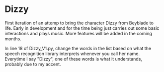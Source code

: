 # Dizzy
First iteration of an attemp to bring the character Dizzy from Beyblade to life. Early in development and for the time being just carries out some basic interactions and plays music. More features will be added in the coming months. 

In line 18 of Dizzy_V1.py, change the words in the list based on what the speech recognition library interprets whenever you call her name. Everytime I say "Dizzy", one of these words is what it understands, probably due to my accent. 
